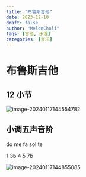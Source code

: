 ```yaml
---
title: "布鲁斯吉他"
date: 2023-12-10
draft: false
author: "MelonCholi"
tags: [吉他, 乐理]
categories: [音乐]
---
```


# 布鲁斯吉他

## 12 小节

![image-20240117144554782](https://markdown-1303167219.cos.ap-shanghai.myqcloud.com/image-20240117144554782.png)

## 小调五声音阶

do me fa sol te

1 3b 4 5 7b

![image-20240117144855085](https://markdown-1303167219.cos.ap-shanghai.myqcloud.com/image-20240117144855085.png)















